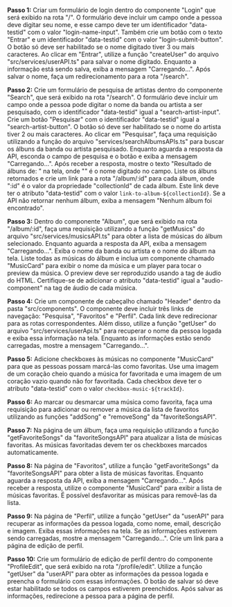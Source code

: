 **Passo 1:** Criar um formulário de login dentro do componente "Login" que será exibido na rota "/". O formulário deve incluir um campo onde a pessoa deve digitar seu nome, e esse campo deve ter um identificador "data-testid" com o valor "login-name-input". Também crie um botão com o texto "Entrar" e um identificador "data-testid" com o valor "login-submit-button". O botão só deve ser habilitado se o nome digitado tiver 3 ou mais caracteres. Ao clicar em "Entrar", utilize a função "createUser" do arquivo "src/services/userAPI.ts" para salvar o nome digitado. Enquanto a informação está sendo salva, exiba a mensagem "Carregando...". Após salvar o nome, faça um redirecionamento para a rota "/search".

**Passo 2:** Crie um formulário de pesquisa de artistas dentro do componente "Search", que será exibido na rota "/search". O formulário deve incluir um campo onde a pessoa pode digitar o nome da banda ou artista a ser pesquisado, com o identificador "data-testid" igual a "search-artist-input". Crie um botão "Pesquisar" com o identificador "data-testid" igual a "search-artist-button". O botão só deve ser habilitado se o nome do artista tiver 2 ou mais caracteres. Ao clicar em "Pesquisar", faça uma requisição utilizando a função do arquivo "services/searchAlbumsAPIs.ts" para buscar os álbuns da banda ou artista pesquisado. Enquanto aguarda a resposta da API, esconda o campo de pesquisa e o botão e exiba a mensagem "Carregando...". Após receber a resposta, mostre o texto "Resultado de álbuns de: <artista>" na tela, onde "<artista>" é o nome digitado no campo. Liste os álbuns retornados e crie um link para a rota "/album/:id" para cada álbum, onde ":id" é o valor da propriedade "collectionId" de cada álbum. Este link deve ter o atributo "data-testid" com o valor `link-to-album-${collectionId}`. Se a API não retornar nenhum álbum, exiba a mensagem "Nenhum álbum foi encontrado".

**Passo 3:** Dentro do componente "Album", que será exibido na rota "/album/:id", faça uma requisição utilizando a função "getMusics" do arquivo "src/services/musicsAPI.ts" para obter a lista de músicas do álbum selecionado. Enquanto aguarda a resposta da API, exiba a mensagem "Carregando...". Exiba o nome da banda ou artista e o nome do álbum na tela. Liste todas as músicas do álbum e inclua um componente chamado "MusicCard" para exibir o nome da música e um player para tocar o preview da música. O preview deve ser reproduzido usando a tag de áudio do HTML. Certifique-se de adicionar o atributo "data-testid" igual a "audio-component" na tag de áudio de cada música.

**Passo 4:** Crie um componente de cabeçalho chamado "Header" dentro da pasta "src/components". O componente deve incluir três links de navegação: "Pesquisa", "Favoritos" e "Perfil". Cada link deve redirecionar para as rotas correspondentes. Além disso, utilize a função "getUser" do arquivo "src/services/userApi.ts" para recuperar o nome da pessoa logada e exiba essa informação na tela. Enquanto as informações estão sendo carregadas, mostre a mensagem "Carregando...".

**Passo 5:** Adicione checkboxes às músicas no componente "MusicCard" para que as pessoas possam marcá-las como favoritas. Use uma imagem de um coração cheio quando a música for favoritada e uma imagem de um coração vazio quando não for favoritada. Cada checkbox deve ter o atributo "data-testid" com o valor `checkbox-music-${trackId}`.

**Passo 6:** Ao marcar ou desmarcar uma música como favorita, faça uma requisição para adicionar ou remover a música da lista de favoritos utilizando as funções "addSong" e "removeSong" da "favoriteSongsAPI".

**Passo 7:** Na página de um álbum, faça uma requisição utilizando a função "getFavoriteSongs" da "favoriteSongsAPI" para atualizar a lista de músicas favoritas. As músicas favoritadas devem ter os checkboxes marcados automaticamente.

**Passo 8:** Na página de "Favoritos", utilize a função "getFavoriteSongs" da "favoriteSongsAPI" para obter a lista de músicas favoritas. Enquanto aguarda a resposta da API, exiba a mensagem "Carregando...". Após receber a resposta, utilize o componente "MusicCard" para exibir a lista de músicas favoritas. É possível desfavoritar as músicas para removê-las da lista.

**Passo 9:** Na página de "Perfil", utilize a função "getUser" da "userAPI" para recuperar as informações da pessoa logada, como nome, email, descrição e imagem. Exiba essas informações na tela. Se as informações estiverem sendo carregadas, mostre a mensagem "Carregando...". Crie um link para a página de edição de perfil.

**Passo 10:** Crie um formulário de edição de perfil dentro do componente "ProfileEdit", que será exibido na rota "/profile/edit". Utilize a função "getUser" da "userAPI" para obter as informações da pessoa logada e preencha o formulário com essas informações. O botão de salvar só deve estar habilitado se todos os campos estiverem preenchidos. Após salvar as informações, redirecione a pessoa para a página de perfil.
